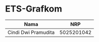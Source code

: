 # ETS-Grafkom

| Nama                    | NRP            |
|-------------------------|----------------|
| Cindi Dwi Pramudita     | 5025201042     |


